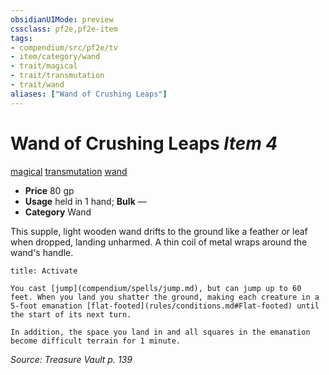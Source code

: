 ```yaml
---
obsidianUIMode: preview
cssclass: pf2e,pf2e-item
tags:
- compendium/src/pf2e/tv
- item/category/wand
- trait/magical
- trait/transmutation
- trait/wand
aliases: ["Wand of Crushing Leaps"]
---
```

# Wand of Crushing Leaps *Item 4*  
[magical](rules/traits/magical.md "Magical Item Trait")  [transmutation](rules/traits/transmutation.md "Transmutation School Trait")  [wand](rules/traits/wand.md "Wand Item Trait")  

- **Price** 80 gp
- **Usage** held in 1 hand; **Bulk** —
- **Category** Wand

This supple, light wooden wand drifts to the ground like a feather or leaf when dropped, landing unharmed. A thin coil of metal wraps around the wand's handle.

```ad-embed-ability
title: Activate

You cast [jump](compendium/spells/jump.md), but can jump up to 60 feet. When you land you shatter the ground, making each creature in a 5-foot emanation [flat-footed](rules/conditions.md#Flat-footed) until the start of its next turn.

In addition, the space you land in and all squares in the emanation become difficult terrain for 1 minute.
```

*Source: Treasure Vault p. 139*